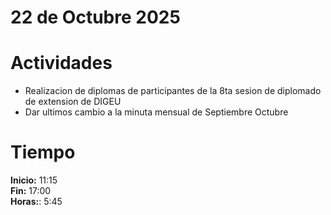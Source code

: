 # 22 de Octubre 2025

# Actividades

- Realizacion de diplomas de participantes de la 8ta sesion de diplomado de extension de DIGEU
- Dar ultimos cambio a la minuta mensual de Septiembre Octubre

# Tiempo

**Inicio:** 11:15  
**Fin:** 17:00  
**Horas:**: 5:45  

